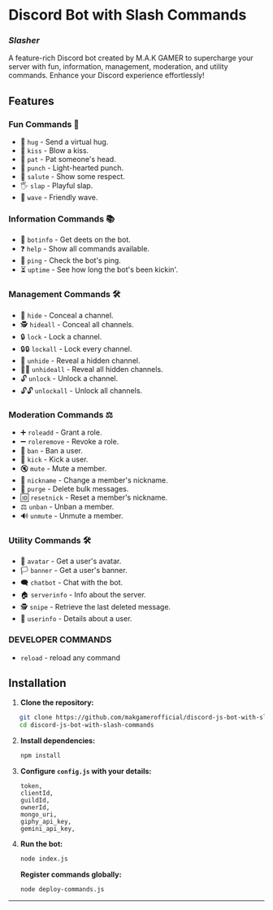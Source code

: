 

# Discord Bot with Slash Commands
### **_Slasher_**
A feature-rich Discord bot created by M.A.K GAMER to supercharge your server with fun, information, management, moderation, and utility commands. Enhance your Discord experience effortlessly!

## Features

### Fun Commands 🎉
- 🌟 `hug` - Send a virtual hug.
- 💋 `kiss` - Blow a kiss.
- 🤗 `pat` - Pat someone's head.
- 👊 `punch` - Light-hearted punch.
- 🫡 `salute` - Show some respect.
- 🖐️ `slap` - Playful slap.
- 👋 `wave` - Friendly wave.

### Information Commands 📚
- 🤖 `botinfo` - Get deets on the bot.
- ❓ `help` - Show all commands available.
- 📶 `ping` - Check the bot's ping.
- ⏳ `uptime` - See how long the bot's been kickin'.

### Management Commands 🛠️
- 🚫 `hide` - Conceal a channel.
- 🕵️ `hideall` - Conceal all channels.
- 🔒 `lock` - Lock a channel.
- 🔒🔒 `lockall` - Lock every channel.
- 👀 `unhide` - Reveal a hidden channel.
- 👀👀 `unhideall` - Reveal all hidden channels.
- 🔓 `unlock` - Unlock a channel.
- 🔓🔓 `unlockall` - Unlock all channels.

### Moderation Commands ⚖️
- ➕ `roleadd` - Grant a role.
- ➖ `roleremove` - Revoke a role.
- 🚷 `ban` - Ban a user.
- 🦵 `kick` - Kick a user.
- 🔇 `mute` - Mute a member.
- 📛 `nickname` - Change a member's nickname.
- 🧹 `purge` - Delete bulk messages.
- 🆔 `resetnick` - Reset a member's nickname.
- ⚖️ `unban` - Unban a member.
- 🔊 `unmute` - Unmute a member.

### Utility Commands 🛠️
- 👤 `avatar` - Get a user's avatar.
- 🏳️ `banner` - Get a user's banner.
- 🗨️ `chatbot` - Chat with the bot.
- 🏠 `serverinfo` - Info about the server.
- 🕵️️ `snipe` - Retrieve the last deleted message.
- 📝 `userinfo` - Details about a user.
### DEVELOPER COMMANDS
- `reload` - reload any command
## Installation

1. **Clone the repository:**
```bash
   git clone https://github.com/makgamerofficial/discord-js-bot-with-slash-commands.git
   cd discord-js-bot-with-slash-commands
```

2. **Install dependencies:**
   ```bash
   npm install
   ```

3. **Configure `config.js` with your details:**
   ```plaintext
   token,
   clientId,
   guildId,
   ownerId,
   mongo_uri,
   giphy_api_key,
   gemini_api_key,
   ```

4. **Run the bot:**
   ```bash
   node index.js
   ```

   **Register commands globally:**
   ```bash
   node deploy-commands.js
   ```

---
